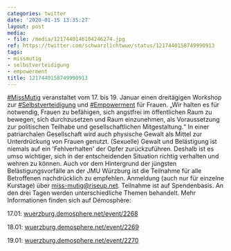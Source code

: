 ```yaml
---
categories: twitter
date: '2020-01-15 13:35:27'
layout: post
media:
- file: /media/1217440146104246274.jpg
ref: https://twitter.com/schwarzlichtwue/status/1217440158749990913
tags:
- missmutig
- selbstverteidigung
- empowerment
title: 1217440158749990913
---
```

[#MissMutig](/t/missmutig) veranstaltet vom 17. bis 19. Januar einen dreitägigen Workshop zur [#Selbstverteidigung](/t/selbstverteidigung) und [#Empowerment](/t/empowerment) für Frauen. 
„Wir halten es für notwendig, Frauen zu befähigen, sich angstfrei im öffentlichen Raum zu bewegen, sich durchzusetzen und Raum einzunehmen, als Voraussetzung zur politischen Teilhabe und gesellschaftlichen Mitgestaltung.“
In einer patriarchalen Gesellschaft wird auch physische Gewalt als Mittel zur Unterdrückung von Frauen genutzt. (Sexuelle) Gewalt und Belästigung ist niemals auf ein 'Fehlverhalten' der Opfer zurückzuführen.
Deshalb ist es umso wichtiger, sich in der entscheidenden Situation richtig verhalten und wehren zu können. Auch vor dem Hintergrund der jüngsten Belästigungsvorfälle an der JMU Würzburg ist die Teilnahme für alle Betroffenen nachdrücklich zu empfehlen.
Anmeldung (auch nur für einzelne Kurstage) über miss-mutig@riseup.net. Teilnahme ist auf Spendenbasis.
An den drei Tagen werden unterschiedliche Themen behandelt. Mehr Informationen finden sich auf Démosphère:

17.01: [wuerzburg.demosphere.net/event/2268](https://wuerzburg.demosphere.net/event/2268)

18.01: [wuerzburg.demosphere.net/event/2269](https://wuerzburg.demosphere.net/event/2269)

19.01: [wuerzburg.demosphere.net/event/2270](https://wuerzburg.demosphere.net/event/2270)